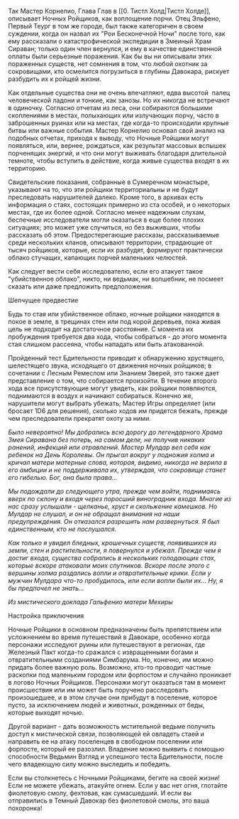 Так Мастер Корнелио, Глава Глав в [[0. Тистл Холд|Тистл Холде]], описывает Ночных Ройщиков, как воплощение порчи. Отец Эльфено, Первый Теург в том же городе, был также категоричен в своем суждении, когда он назвал их "Рои Бесконечной Ночи" после того, как ему рассказали о катастрофической экспедиции в Змеиный Храм Сираван; только один член вернулся, и ему в качестве единственной оплаты были серьезные поражения. Как бы вы ни описывали этих пораженных существ, нет сомнения в том, что любой охотник за сокровищами, кто осмелится погрузиться в глубины Давокара, рискует разбудить их к ройщей жизни.

Как отдельные существа они не очень впечатляют, едва высотой  палец человеческой ладони и тонкие, как занозы. Но их никогда не встречают в одиночку. Согласно отчетам из леса, они собираются большими скоплениями в местах, полыхающих или излучающих порчу, часто в заброшенных руинах или на местах, где когда-то происходили крупные битвы или важные события. Мастер Корнелио основал свой анализ на подобных отчетах, приходя к выводу, что Ночные Ройщики могут появляться, или, вернее, рождаться, как результат массовых вспышек порченящих энергий, и что они могут выживать благодаря длительной темноте, чтобы вступить в действие, когда живые существа входят в их территорию.

Свидетельские показания, собранные в Сумеречном монастыре, указывают на то, что эти ройщики территориальны и не будут преследовать нарушителей далеко. Кроме того, в архивах есть информация о стаях, состоящих примерно из ста особей, и о некоторых местах, где их более одной. Согласно менее надежным слухам, беспечные исследователи могли оказаться в еще более плохих ситуациях; это может уже случиться, но без выживших, чтобы рассказать об этом. Предостерегающие рассказы, рассказываемые среди нескольких кланов, описывают территории, страдающие от тысяч ройщиков, которые, если их разбудят, формируют практически облако стучащих, капающих порчей маленьких челюстей.

Как следует вести себя исследователю, если его атакует такое "убийственное облако", никто, ни ведьмак, ни волшебник, не посмеет сказать или даже предложить предположения.

Шепчущее предвестие

Будь то стая или убийственное облако, ночные ройщики находятся в покое в земле, в трещинах стен или под корой деревьев, пока живая цель не подходит на достаточное расстояние. С момента их пробуждения требуется два хода, чтобы собраться - до этого момента стая слишком рассеяна, чтобы нападать или быть атакованной.

Пройденный тест Бдительности приводит к обнаружению хрустящего, шелестящего звука, исходящего от движения ночных ройщиков; в сочетании с Лесным Ремеслом или Знанием Зверей, это также дает представление о том, что собирается произойти. В течение второго хода все присутствующие могут увидеть, как ройщики появляются, поднимаются в воздух и начинают собираться. Конечно же, нарушители могут выбрать убежать; Мастер Игры определяет (или бросает 1D6 для решения), сколько ходов им придется бежать, прежде чем преследователи прекратят охоту за ними.

*Было невероятно! Мы добрались всю дорогу до легендарного Храма Змея Сиравана без потерь, на самом деле, не получив никаких ранений, инфекций или отравлений. Мастер Мулдар вел себя как ребенок на День Королевы. Он прыгал вокруг у подножия холма и кричал матери матерные слова, которая, видимо, никогда не верила в его амбиции и не поддерживала их, утверждая, что сокровище станет его гибелью. Бог, она была права...*

*Мы подождали до следующего утра, прежде чем войти, поднимаясь вверх по склону и входя через поросший виноградник входа. Многие из нас сразу услышали - щелканье, хруст и скольжение камешков. Но Мулдар не слушал, и он не обращал внимания на наши предупреждения. Он отказался разрешить нам развернуться. Я был единственным, кто не послушался.*

*Как только я увидел бледных, крошечных существ, появившихся из земли, стен и растительности, я повернулся и убежал. Прежде чем я достиг входа, существа собрались в нескольких голодающих стах, которые вскоре атаковали моих спутников. Вскоре после этого с вершины холма раздались вопли и отвратительные крики. Если у мужчин Мулдара что-то пробудилось, или если вопли были их... Ну, я бы предпочел не знать...*

*Из мистического доклада Гальфенио матери Мехиры*

Настройка приключения

Ночные Ройщики в основном предназначены быть препятствием или усложнением во время путешествий в Давокаре, особенно когда персонажи исследуют руины или путешествуют в регионах, где Железный Пакт когда-то сражался с извращенными богами и отвратительными созданиями Симбарума. Но, конечно, им можно придать более важную роль. Возможно, кто-то проводит частные раскопки под маленьким городом или форпостом и случайно проникает в логово Ночных Ройщиков. Персонажи могут оказаться там в момент происшествия или им может быть поручено расследовать произошедшее, и в этом случае они прибудут в поселение, которое пусто, за исключением людей и животных, рожденных от беды, которые выходят ночью.

Другой вариант - дать возможность мстительной ведьме получить доступ к мистической связи, позволяющей ей овладеть стаей и направить ее на атаку поселенцев в свободном поселении или форпосте, который ее разозлил. Владение можно выявить с помощью способности Ведьмин Взгляд и успешного теста Бдительности, после чего владеющую силу можно выследить и победить.

Если вы столкнетесь с Ночными Ройщиками, бегите на своей жизни! Если не можете убежать, атакуйте огнем. Если у вас нет огня, глотайте фиолетовую смолу, фехтовав, как сумасшедший. И если вы отправились в Темный Давокар без фиолетовой смолы, это ваша похоронка!
